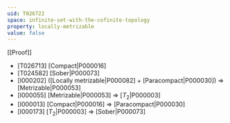 ```yaml
---
uid: T026722
space: infinite-set-with-the-cofinite-topology
property: locally-metrizable
value: false
---
```

[[Proof]]

* [T026713] [Compact|P000016]
* [T024582] [Sober|P000073]
* [I000202] ([Locally metrizable|P000082] + [Paracompact|P000030]) => [Metrizable|P000053]
* [I000055] [Metrizable|P000053] => [$T_2$|P000003]
* [I000013] [Compact|P000016] => [Paracompact|P000030]
* [I000173] [$T_2$|P000003] => [Sober|P000073]

